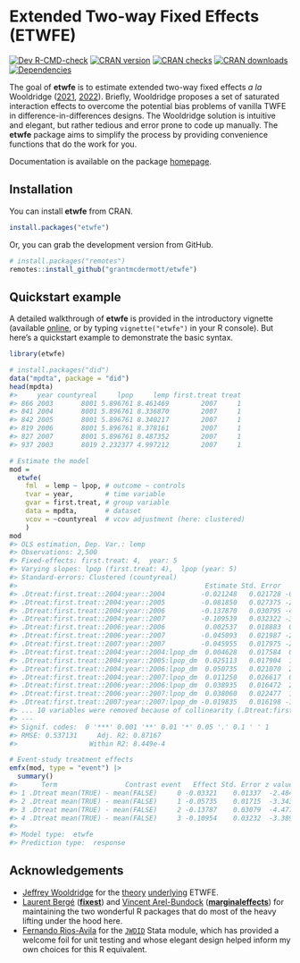 
<!-- README.md is generated from README.Rmd. Please edit that file -->

# Extended Two-way Fixed Effects (ETWFE)

<!-- badges: start -->

[![Dev
R-CMD-check](https://github.com/grantmcdermott/etwfe/actions/workflows/R-CMD-check.yaml/badge.svg)](https://github.com/grantmcdermott/etwfe/actions/workflows/R-CMD-check.yaml)
[![CRAN
version](https://www.r-pkg.org/badges/version/etwfe)](https://CRAN.R-project.org/package=etwfe)
[![CRAN
checks](https://badges.cranchecks.info/worst/etwfe.svg)](https://cran.r-project.org/web/checks/check_results_etwfe.html)
[![CRAN
downloads](https://cranlogs.r-pkg.org/badges/etwfe)](https://cran.rstudio.com/web/packages/etwfe/index.html)
[![Dependencies](https://tinyverse.netlify.com/badge/etwfe)](https://CRAN.R-project.org/package=etwfe)
<!-- badges: end -->

The goal of **etwfe** is to estimate extended two-way fixed effects *a
la* Wooldridge
([2021](https://papers.ssrn.com/sol3/papers.cfm?abstract_id=3906345),
[2022](https://papers.ssrn.com/sol3/papers.cfm?abstract_id=4183726)).
Briefly, Wooldridge proposes a set of saturated interaction effects to
overcome the potential bias problems of vanilla TWFE in
difference-in-differences designs. The Wooldridge solution is intuitive
and elegant, but rather tedious and error prone to code up manually. The
**etwfe** package aims to simplify the process by providing convenience
functions that do the work for you.

Documentation is available on the package
[homepage](https://grantmcdermott.com/etwfe/).

## Installation

You can install **etwfe** from CRAN.

``` r
install.packages("etwfe")
```

Or, you can grab the development version from GitHub.

``` r
# install.packages("remotes")
remotes::install_github("grantmcdermott/etwfe")
```

## Quickstart example

A detailed walkthrough of **etwfe** is provided in the introductory
vignette (available
[online](https://grantmcdermott.com/etwfe/articles/etwfe.html), or by
typing `vignette("etwfe")` in your R console). But here’s a quickstart
example to demonstrate the basic syntax.

``` r
library(etwfe)

# install.packages("did")
data("mpdta", package = "did")
head(mpdta)
#>     year countyreal     lpop     lemp first.treat treat
#> 866 2003       8001 5.896761 8.461469        2007     1
#> 841 2004       8001 5.896761 8.336870        2007     1
#> 842 2005       8001 5.896761 8.340217        2007     1
#> 819 2006       8001 5.896761 8.378161        2007     1
#> 827 2007       8001 5.896761 8.487352        2007     1
#> 937 2003       8019 2.232377 4.997212        2007     1

# Estimate the model
mod =
  etwfe(
    fml  = lemp ~ lpop, # outcome ~ controls
    tvar = year,        # time variable
    gvar = first.treat, # group variable
    data = mpdta,       # dataset
    vcov = ~countyreal  # vcov adjustment (here: clustered)
    )
mod
#> OLS estimation, Dep. Var.: lemp
#> Observations: 2,500 
#> Fixed-effects: first.treat: 4,  year: 5
#> Varying slopes: lpop (first.treat: 4),  lpop (year: 5)
#> Standard-errors: Clustered (countyreal) 
#>                                               Estimate Std. Error   t value   Pr(>|t|)    
#> .Dtreat:first.treat::2004:year::2004         -0.021248   0.021728 -0.977890 3.2860e-01    
#> .Dtreat:first.treat::2004:year::2005         -0.081850   0.027375 -2.989963 2.9279e-03 ** 
#> .Dtreat:first.treat::2004:year::2006         -0.137870   0.030795 -4.477097 9.3851e-06 ***
#> .Dtreat:first.treat::2004:year::2007         -0.109539   0.032322 -3.389024 7.5694e-04 ***
#> .Dtreat:first.treat::2006:year::2006          0.002537   0.018883  0.134344 8.9318e-01    
#> .Dtreat:first.treat::2006:year::2007         -0.045093   0.021987 -2.050907 4.0798e-02 *  
#> .Dtreat:first.treat::2007:year::2007         -0.045955   0.017975 -2.556568 1.0866e-02 *  
#> .Dtreat:first.treat::2004:year::2004:lpop_dm  0.004628   0.017584  0.263184 7.9252e-01    
#> .Dtreat:first.treat::2004:year::2005:lpop_dm  0.025113   0.017904  1.402661 1.6134e-01    
#> .Dtreat:first.treat::2004:year::2006:lpop_dm  0.050735   0.021070  2.407884 1.6407e-02 *  
#> .Dtreat:first.treat::2004:year::2007:lpop_dm  0.011250   0.026617  0.422648 6.7273e-01    
#> .Dtreat:first.treat::2006:year::2006:lpop_dm  0.038935   0.016472  2.363731 1.8474e-02 *  
#> .Dtreat:first.treat::2006:year::2007:lpop_dm  0.038060   0.022477  1.693276 9.1027e-02 .  
#> .Dtreat:first.treat::2007:year::2007:lpop_dm -0.019835   0.016198 -1.224528 2.2133e-01    
#> ... 10 variables were removed because of collinearity (.Dtreat:first.treat::2006:year::2004, .Dtreat:first.treat::2006:year::2005 and 8 others [full set in $collin.var])
#> ---
#> Signif. codes:  0 '***' 0.001 '**' 0.01 '*' 0.05 '.' 0.1 ' ' 1
#> RMSE: 0.537131     Adj. R2: 0.87167 
#>                  Within R2: 8.449e-4

# Event-study treatment effects
emfx(mod, type = "event") |>
  summary()
#>      Term                 Contrast event   Effect Std. Error z value   Pr(>|z|)    2.5 %   97.5 %
#> 1 .Dtreat mean(TRUE) - mean(FALSE)     0 -0.03321    0.01337  -2.484 0.01297951 -0.05941 -0.00701
#> 2 .Dtreat mean(TRUE) - mean(FALSE)     1 -0.05735    0.01715  -3.343 0.00082830 -0.09097 -0.02373
#> 3 .Dtreat mean(TRUE) - mean(FALSE)     2 -0.13787    0.03079  -4.477 7.5665e-06 -0.19823 -0.07751
#> 4 .Dtreat mean(TRUE) - mean(FALSE)     3 -0.10954    0.03232  -3.389 0.00070142 -0.17289 -0.04619
#> 
#> Model type:  etwfe 
#> Prediction type:  response
```

## Acknowledgements

- [Jeffrey Wooldridge](https://twitter.com/jmwooldridge) for the
  [theory](https://papers.ssrn.com/sol3/papers.cfm?abstract_id=3906345)
  [underlying](https://papers.ssrn.com/sol3/papers.cfm?abstract_id=4183726)
  ETWFE.
- [Laurent Bergé](https://twitter.com/lrberge)
  ([**fixest**](https://lrberge.github.io/fixest/)) and [Vincent
  Arel-Bundock](https://twitter.com/VincentAB)
  ([**marginaleffects**](https://vincentarelbundock.github.io/marginaleffects/))
  for maintaining the two wonderful R packages that do most of the heavy
  lifting under the hood here.
- [Fernando Rios-Avila](https://twitter.com/friosavila) for the
  [`JWDID`](https://ideas.repec.org/c/boc/bocode/s459114.html) Stata
  module, which has provided a welcome foil for unit testing and whose
  elegant design helped inform my own choices for this R equivalent.
